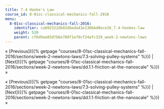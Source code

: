 ```yaml
---
title: 7.4 Hooke's Law
course_id: 8-01sc-classical-mechanics-fall-2016
menu:
  8-01sc-classical-mechanics-fall-2016:
    identifier: ca692322db83dbeda41e136bbd0ece16_7.4-hookes-law
    weight: 520
    parent: cf6d9ae85d7b6e788f1e70cf24afc329_week-2-newtons-laws
---
```

« [Previous]({{% getpage "courses/8-01sc-classical-mechanics-fall-2016/sections/week-2-newtons-laws/7.3-solving-pulley-systems" %}}) | [Next]({{% getpage "courses/8-01sc-classical-mechanics-fall-2016/sections/week-2-newtons-laws/dd.1.1-friction-at-the-nanoscale" %}}) »

« [Previous]({{% getpage "courses/8-01sc-classical-mechanics-fall-2016/sections/week-2-newtons-laws/7.3-solving-pulley-systems" %}}) | [Next]({{% getpage "courses/8-01sc-classical-mechanics-fall-2016/sections/week-2-newtons-laws/dd.1.1-friction-at-the-nanoscale" %}}) »